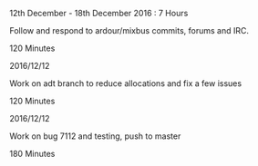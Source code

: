 12th December - 18th December 2016 : 7 Hours

Follow and respond to ardour/mixbus commits, forums and IRC.

120 Minutes

2016/12/12

Work on adt branch to reduce allocations and fix a few issues

120 Minutes

2016/12/12

Work on bug 7112 and testing, push to master

180 Minutes
